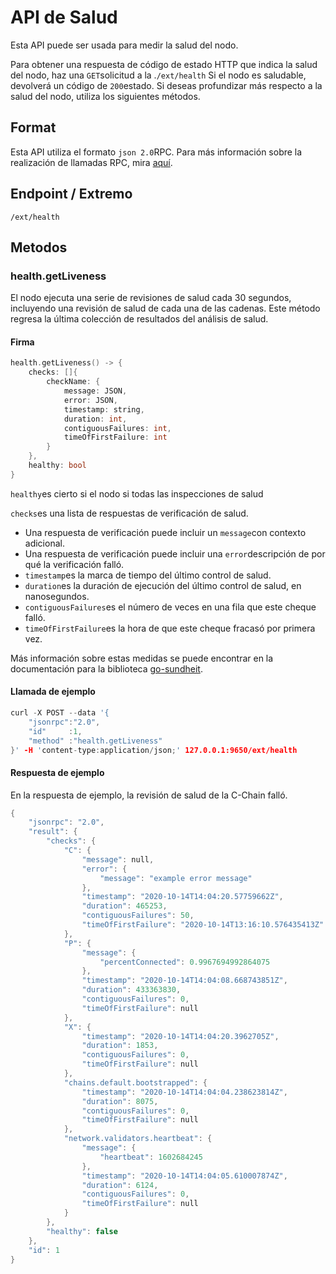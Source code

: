 # API de Salud

Esta API puede ser usada para medir la salud del nodo.

Para obtener una respuesta de código de estado HTTP que indica la salud del nodo, haz una `GET`solicitud a la .`/ext/health` Si el nodo es saludable, devolverá un código de `200`estado. Si deseas profundizar más respecto a la salud del nodo, utiliza los siguientes métodos.

## Format

Esta API utiliza el formato `json 2.0`RPC. Para más información sobre la realización de llamadas RPC, mira [aquí](issuing-api-calls.md).

## Endpoint / Extremo

```text
/ext/health
```

## Metodos

### health.getLiveness

El nodo ejecuta una serie de revisiones de salud cada 30 segundos, incluyendo una revisión de salud de cada una de las cadenas. Este método regresa la última colección de resultados del análisis de salud.

#### **Firma**

```cpp
health.getLiveness() -> {
    checks: []{
        checkName: {
            message: JSON,
            error: JSON,
            timestamp: string,
            duration: int,
            contiguousFailures: int,
            timeOfFirstFailure: int
        }
    },
    healthy: bool
}
```

`healthy`es cierto si el nodo si todas las inspecciones de salud

`checks`es una lista de respuestas de verificación de salud.

* Una respuesta de verificación puede incluir un `message`con contexto adicional.
* Una respuesta de verificación puede incluir una `error`descripción de por qué la verificación falló.
* `timestamp`es la marca de tiempo del último control de salud.
* `duration`es la duración de ejecución del último control de salud, en nanosegundos.
* `contiguousFailures`es el número de veces en una fila que este cheque falló.
* `timeOfFirstFailure`es la hora de que este cheque fracasó por primera vez.

Más información sobre estas medidas se puede encontrar en la documentación para la biblioteca [go-sundheit](https://github.com/AppsFlyer/go-sundheit).

#### **Llamada de ejemplo**

```cpp
curl -X POST --data '{
    "jsonrpc":"2.0",
    "id"     :1,
    "method" :"health.getLiveness"
}' -H 'content-type:application/json;' 127.0.0.1:9650/ext/health
```

#### **Respuesta de ejemplo**

En la respuesta de ejemplo, la revisión de salud de la C-Chain falló.

```cpp
{
    "jsonrpc": "2.0",
    "result": {
        "checks": {
            "C": {
                "message": null,
                "error": {
                    "message": "example error message"
                },
                "timestamp": "2020-10-14T14:04:20.57759662Z",
                "duration": 465253,
                "contiguousFailures": 50,
                "timeOfFirstFailure": "2020-10-14T13:16:10.576435413Z"
            },
            "P": {
                "message": {
                    "percentConnected": 0.9967694992864075
                },
                "timestamp": "2020-10-14T14:04:08.668743851Z",
                "duration": 433363830,
                "contiguousFailures": 0,
                "timeOfFirstFailure": null
            },
            "X": {
                "timestamp": "2020-10-14T14:04:20.3962705Z",
                "duration": 1853,
                "contiguousFailures": 0,
                "timeOfFirstFailure": null
            },
            "chains.default.bootstrapped": {
                "timestamp": "2020-10-14T14:04:04.238623814Z",
                "duration": 8075,
                "contiguousFailures": 0,
                "timeOfFirstFailure": null
            },
            "network.validators.heartbeat": {
                "message": {
                    "heartbeat": 1602684245
                },
                "timestamp": "2020-10-14T14:04:05.610007874Z",
                "duration": 6124,
                "contiguousFailures": 0,
                "timeOfFirstFailure": null
            }
        },
        "healthy": false
    },
    "id": 1
}
```

